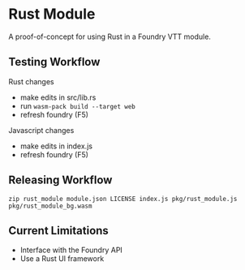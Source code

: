 # Rust Module
A proof-of-concept for using Rust in a Foundry VTT module.

## Testing Workflow
Rust changes
- make edits in src/lib.rs
- run `wasm-pack build --target web`
- refresh foundry (F5)

Javascript changes
- make edits in index.js
- refresh foundry (F5)

## Releasing Workflow
`zip rust_module module.json LICENSE index.js pkg/rust_module.js pkg/rust_module_bg.wasm`

## Current Limitations
- Interface with the Foundry API
- Use a Rust UI framework